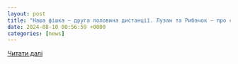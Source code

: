 ```yaml
---
layout: post
title: "Наша фішка – друга половина дистанції. Лузан та Рибачок – про свій успіх"
date: 2024-08-10 00:56:59 +0000
categories: [news]
---
```


[Читати далі](https://sport.ua/news/698363-nasha-fishka-vtoraya-polovina-distantsii-luzan-i-rybachok-o-svoem-uspehe)
